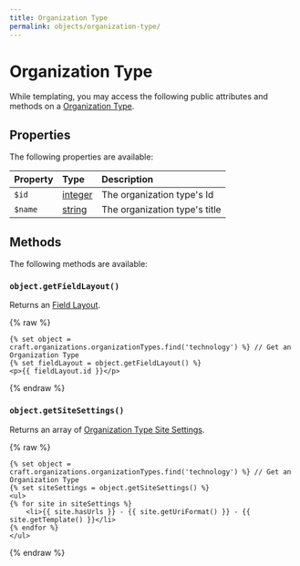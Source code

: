 ```yaml
---
title: Organization Type 
permalink: objects/organization-type/
---
```


# Organization Type

While templating, you may access the following public attributes and methods on a [Organization Type].

## Properties
The following properties are available:


| Property              | Type                  | Description                   |
| :-----                | :-----                | :-----                        |
| `$id`                 | [integer]             | The organization type's Id    |
| `$name`               | [string]              | The organization type's title |

[integer]: http://www.php.net/language.types.integer
[string]: http://www.php.net/language.types.string


## Methods
The following methods are available:

### `object.getFieldLayout()`

Returns an [Field Layout].

{% raw %}
```twig
{% set object = craft.organizations.organizationTypes.find('technology') %} // Get an Organization Type
{% set fieldLayout = object.getFieldLayout() %}
<p>{{ fieldLayout.id }}</p>
```
{% endraw %}


### `object.getSiteSettings()`

Returns an array of [Organization Type Site Settings].

{% raw %}
```twig
{% set object = craft.organizations.organizationTypes.find('technology') %} // Get an Organization Type
{% set siteSettings = object.getSiteSettings() %}
<ul>
{% for site in siteSettings %} 
    <li>{{ site.hasUrls }} - {{ site.getUriFormat() }} - {{ site.getTemplate() }}</li>
{% endfor %}
</ul>
```
{% endraw %}


[Organization Type]: /objects/organization-type/ "Organization Type"
[Field Layout]: https://docs.craftcms.com/api/v3/craft-models-fieldlayout.html "Field Layout"
[Organization Type Site Settings]: /object/organization-type-site-settings/ "Organization Type Site Settings"
